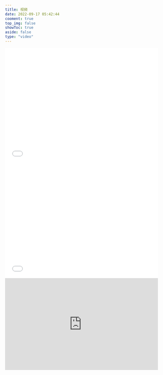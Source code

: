 ```yaml
---
title: 视频
date: 2022-09-17 05:42:44
cooment: true
top_img: false
showToc: true
aside: false
type: "video"
---
```



<div style="position: relative; width: 100%; height: 0; padding-bottom: 75%;"><iframe 
src="//player.bilibili.com/player.html?aid=984654673&cid=808711282&page=1&as_wide=1&high_quality=1&danmaku=0" scrolling="no" border="0" 
frameborder="no" framespacing="0" allowfullscreen="true" style="position: absolute; width: 100%; 
height: 100%; left: 0; top: 0;"> </iframe></div>


<div style="position: relative; width: 100%; height: 0; padding-bottom: 75%;"><iframe 
src="//player.bilibili.com/player.html?aid=387354314&cid=819910976&page=1&as_wide=1&high_quality=1&danmaku=0" scrolling="no" border="0" 
frameborder="no" framespacing="0" allowfullscreen="true" style="position: absolute; width: 100%; 
height: 100%; left: 0; top: 0;"> </iframe></div>

<div style="position: relative; padding: 30% 45%;">
<iframe src="https://player.bilibili.com/player.html?aid=387354314&cid=819910976&page=1&as_wide=1&high_quality=1&danmaku=0" scrolling="no" border="0" frameborder="no" framespacing="0" allowfullscreen="true" style="position: absolute; width: 100%; height: 100%; left: 0; top: 0;" sandbox="allow-top-navigation allow-same-origin allow-forms allow-scripts"> </iframe>
</div>
